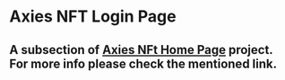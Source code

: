 # Axies NFT Login Page

## A subsection of <a href="https://github.com/RoozbehZhuleh/AxisNFTHome">Axies NFt Home Page</a> project. For more info please check the mentioned link.
